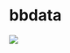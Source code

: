 # bbdata


<a href="https://github.com/VishwaGauravIn/github-twitter-card-embed"><img src="https://gtce.itsvg.in/api?username=hokmtsz&theme=nord&response=true&border=true&time=true&icon=badge"/></a>
